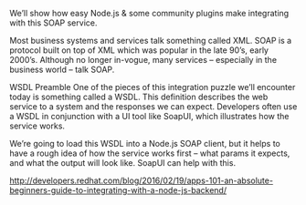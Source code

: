 We’ll show how easy Node.js & some community plugins make integrating with this SOAP service.

Most business systems and services talk something called XML. SOAP is a protocol built on top of XML which was popular in the late 90’s, early 2000’s. Although no longer in-vogue, many services – especially in the business world – talk SOAP.

WSDL Preamble
One of the pieces of this integration puzzle we’ll encounter today is something called a WSDL. This definition describes the web service to a system and the responses we can expect.
Developers often use a WSDL in conjunction with a UI tool like SoapUI, which illustrates how the service works.

We’re going to load this WSDL into a Node.js SOAP client, but it helps to have a rough idea of how the service works first – what params it expects, and what the output will look like. SoapUI can help with this.

http://developers.redhat.com/blog/2016/02/19/apps-101-an-absolute-beginners-guide-to-integrating-with-a-node-js-backend/